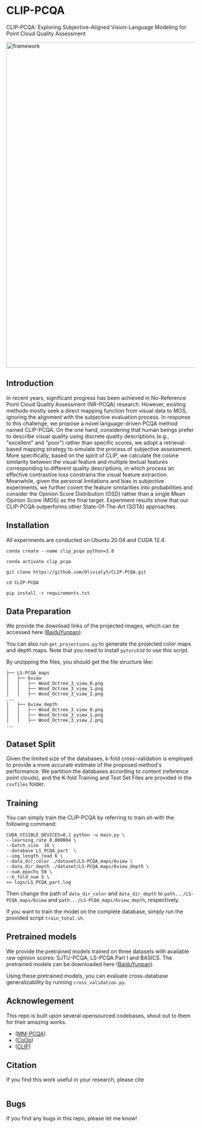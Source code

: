 # CLIP-PCQA
CLIP-PCQA: Exploring Subjective-Aligned Vision-Language Modeling for Point Cloud Quality Assessment


<img width="866" alt="framework" src="https://github.com/user-attachments/assets/a307bb9e-d8c8-4699-9d71-074c263c0b09">


## Introduction
In recent years, significant progress has been achieved in No-Reference Point Cloud Quality Assessment (NR-PCQA) research. However, existing methods mostly seek a direct mapping function from visual data to MOS, ignoring the alignment with the subjective evaluation process. In response to this challenge, we propose a novel language-driven PCQA method named CLIP-PCQA. On the one hand, considering that human beings prefer to describe visual quality using discrete quality descriptions (e.g., "excellent" and "poor") rather than specific scores, we adopt a retrieval-based mapping strategy to simulate the process of subjective assessment. More specifically, based on the spirit of CLIP, we calculate the cosine similarity between the visual feature and multiple textual features corresponding to different quality descriptions, in which process an effective contrastive loss constrains the visual feature extraction. Meanwhile, given the personal limitations and bias in subjective experiments, we further covert the feature similarities into probabilities and consider the Opinion Score Distribution (OSD) rather than a single Mean Opinion Score (MOS) as the final target. Experiment results show that our CLIP-PCQA outperforms other State-Of-The-Art (SOTA) approaches.

## Installation
All experiments are conducted on Ubuntu 20.04 and CUDA 12.4.
```
conda create --name clip_pcqa python=3.8

conda activate clip_pcqa

git clone https://github.com/Olivialyt/CLIP-PCQA.git

cd CLIP-PCQA

pip install -r requirements.txt
```

## Data Preparation
We provide the download links of the projected images, which can be accessed here ([BaiduYunpan](https://pan.baidu.com/s/1cuCWqw8DUwOcRvE-oG0g-w?pwd=b5rz)).

You can also run `get_projections.py` to generate the projected color maps and depth maps. Note that you need to install `pytorch3d` to use this script.

By unzipping the files, you should get the file structure like:
```
├── LS-PCQA_maps
│   ├── 6view
│   │   ├── Wood_Octree_3_view_0.png
│   │   ├── Wood_Octree_3_view_1.png
│   │   ├── Wood_Octree_3_view_2.png
...
│   ├── 6view_depth
│   │   ├── Wood_Octree_3_view_0.png
│   │   ├── Wood_Octree_3_view_1.png
│   │   ├── Wood_Octree_3_view_2.png
...
```

## Dataset Split
Given the limited size of the databases, k-fold cross-validation is employed to provide a more accurate estimate of the proposed method's performance. We partition the databases according to content (reference point clouds), and the K-fold Training and Test Set Files are provided in the `csvfiles` folder.

## Training
You can simply train the CLIP-PCQA by referring to train.sh with the following command:
```
CUDA_VISIBLE_DEVICES=0,1 python -u main.py \
--learning_rate 0.000004 \
--batch_size  16 \
--database LS_PCQA_part  \
--img_length_read 6 \
--data_dir_color ./dataset/LS-PCQA_maps/6view \
--data_dir_depth ./dataset/LS-PCQA_maps/6view_depth \
--num_epochs 50 \
--k_fold_num 5 \
>> logs/LS_PCQA_part.log
```
Then change the path of `data_dir_color` and `data_dir_depth` to `path.../LS-PCQA_maps/6view` and `path.../LS-PCQA_maps/6view_depth`, respectively.

If you want to train the model on the complete database, simply run the provided script `train_total.sh`.

## Pretrained models
We provide the pretrained models trained on three datasets with available raw opinion scores: SJTU-PCQA, LS-PCQA Part I and BASICS. The pretrained models can be downloaded here ([BaiduYunpan](https://pan.baidu.com/s/1cuCWqw8DUwOcRvE-oG0g-w?pwd=b5rz)).

Using these pretrained models, you can evaluate cross-database generalizability by running `cross_validation.py`.

## Acknowlegement
This repo is built upon several opensourced codebases, shout out to them for their amazing works.
* ([MM-PCQA](https://github.com/zzc-1998/MM-PCQA))
* ([CoOp](https://github.com/KaiyangZhou/CoOp))
* ([CLIP](https://github.com/openai/CLIP))

## Citation
If you find this work useful in your research, please cite
```

```

## Bugs
If you find any bugs in this repo, please let me know!
